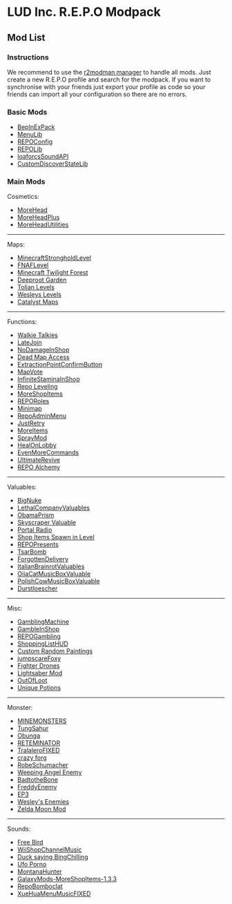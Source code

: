 # LUD Inc. R.E.P.O Modpack

## Mod List

### Instructions

We recommend to use the [r2modman manager](https://r2modman.com/) to handle all mods. Just create a new R.E.P.O profile and search for the modpack. 
If you want to synchronise with your friends just export your profile as code so your friends can import all your configuration so there are no errors.

### Basic Mods
- [BepInExPack](https://thunderstore.io/c/repo/p/BepInEx/BepInExPack/)
- [MenuLib](https://thunderstore.io/c/repo/p/nickklmao/MenuLib/)
- [REPOConfig](https://thunderstore.io/c/repo/p/nickklmao/REPOConfig/)
- [REPOLib](https://thunderstore.io/c/repo/p/Zehs/REPOLib/)
- [loaforcsSoundAPI](https://thunderstore.io/c/repo/p/loaforc/loaforcsSoundAPI/)
- [CustomDiscoverStateLib](https://thunderstore.io/c/repo/p/Kistras/CustomDiscoverStateLib/)

### Main Mods

Cosmetics:

- [MoreHead](https://thunderstore.io/c/repo/p/YMC_MHZ/MoreHead/)
- [MoreHeadPlus](https://thunderstore.io/c/repo/p/RESET/MoreHeadPlus/)
- [MoreHeadUtilities](https://thunderstore.io/c/repo/p/Maygik/MoreHeadUtilities/)
  
---

Maps:

- [MinecraftStrongholdLevel](https://thunderstore.io/c/repo/p/AriIcedT/MinecraftStrongholdLevel/)
- [FNAFLevel](https://thunderstore.io/c/repo/p/OrtonLongGaming/FNAFLevel/)
- [Minecraft Twilight Forest](https://thunderstore.io/c/repo/p/Custard_Crew/Minecraft_Twilight_Forest/)
- [Deeproot Garden](https://thunderstore.io/c/repo/p/Beaniebe/Deeproot_Garden/)
- [Tolian Levels](https://thunderstore.io/c/repo/p/Tolian/Tolian_Levels/)
- [Wesleys Levels](https://thunderstore.io/c/repo/p/Magic_Wesley/Wesleys_Levels/)
- [Catalyst Maps](https://thunderstore.io/c/repo/p/StarbornWolf/Catalyst_Maps/)

---

Functions:

- [Walkie Talkies](https://thunderstore.io/c/repo/p/surfknasen/Walkie_Talkies/)
- [LateJoin](https://thunderstore.io/c/repo/p/Rebateman/LateJoin/)
- [NoDamageInShop](https://thunderstore.io/c/repo/p/Snowlance/NoDamageInShop/)
- [Dead Map Access](https://thunderstore.io/c/repo/p/SaturnKai/Dead_Map_Access/)
- [ExtractionPointConfirmButton](https://thunderstore.io/c/repo/p/Zehs/ExtractionPointConfirmButton/)
- [MapVote](https://thunderstore.io/c/repo/p/Patrick/MapVote/)
- [InfiniteStaminaInShop](https://thunderstore.io/c/repo/p/FluxTeam/InfiniteStaminaInShop/)
- [Repo Leveling](https://thunderstore.io/c/repo/p/Einhornyordle/Repo_Leveling/)
- [MoreShopItems](https://thunderstore.io/c/repo/p/GalaxyMods/MoreShopItems/)
- [REPORoles](https://thunderstore.io/c/repo/p/BobisMods/REPORoles/)
- [Minimap](https://thunderstore.io/c/repo/p/dig/Minimap/)
- [RepoAdminMenu](https://thunderstore.io/c/repo/p/proferabg/RepoAdminMenu/)
- [JustRetry](https://thunderstore.io/c/repo/p/nickklmao/JustRetry/)
- [MoreItems](https://thunderstore.io/c/repo/p/tupperware/MoreItems/)
- [SprayMod](https://thunderstore.io/c/repo/p/IvitoDev/SprayMod/)
- [HealOnLobby](https://thunderstore.io/c/repo/p/DimaBroZY/HealOnLobby/)
- [EvenMoreCommands](https://thunderstore.io/c/repo/p/KekW/EvenMoreCommands/)
- [UltimateRevive](https://thunderstore.io/c/repo/p/Godji/UltimateRevive/)
- [REPO Alchemy](https://thunderstore.io/c/repo/p/Lunoid/REPO_Alchemy/)

---

Valuables:

- [BigNuke](https://thunderstore.io/c/repo/p/TitanVortex/BigNuke/)
- [LethalCompanyValuables](https://thunderstore.io/c/repo/p/Zehs/LethalCompanyValuables/)
- [ObamaPrism](https://thunderstore.io/c/repo/p/TheMedic/ObamaPrism/)
- [Skyscraper Valuable](https://thunderstore.io/c/repo/p/Lunar/Skyscraper_Valuable/)
- [Portal Radio](https://thunderstore.io/c/repo/p/TheSakuraFox/Portal_Radio/)
- [Shop Items Spawn in Level](https://thunderstore.io/c/repo/p/itsUndefined/Shop_Items_Spawn_in_Level/)
- [REPOPresents](https://thunderstore.io/c/repo/p/dig/REPOPresents/)
- [TsarBomb](https://thunderstore.io/c/repo/p/PxntxrezStudio/TsarBomb/)
- [ForgottenDelivery](https://thunderstore.io/c/repo/p/eXish/ForgottenDelivery/)
- [ItalianBrainrotValuables](https://thunderstore.io/c/repo/p/GofioLabs/ItalianBrainrotValuables/)
- [OiiaCatMusicBoxValuable](https://thunderstore.io/c/repo/p/NEVAR/OiiaCatMusicBoxValuable/)
- [PolishCowMusicBoxValuable](https://thunderstore.io/c/repo/p/NEVAR/PolishCowMusicBoxValuable/)
- [Durstloescher](https://thunderstore.io/c/repo/p/ErrorJan/Durstloescher/)

---

Misc:

- [GamblingMachine](https://thunderstore.io/c/repo/p/Lluciocc/GamblingMachine/)
- [GambleInShop](https://thunderstore.io/c/repo/p/khalliv/GambleInShop/)
- [REPOGambling](https://thunderstore.io/c/repo/p/DirtyGames/REPOGambling/)
- [ShoppingListHUD](https://thunderstore.io/c/repo/p/khalliv/ShoppingListHUD/)
- [Custom Random Paintings](https://thunderstore.io/c/repo/p/ZVT/Custom_Random_Paintings/)
- [jumpscareFoxy](https://thunderstore.io/c/repo/p/olivr/jumpscareFoxy/)
- [Fighter Drones](https://thunderstore.io/c/repo/p/Ernedev/Fighter_Drones/)
- [Lightsaber Mod](https://thunderstore.io/c/repo/p/KT57/Lightsaber_Mod/)
- [OutOfLoot](https://thunderstore.io/c/repo/p/starktron/OutOfLoot/)
- [Unique Potions](https://thunderstore.io/c/repo/p/Yuckers/Unique_Potions/)

---

Monster:

- [MINEMONSTERS](https://thunderstore.io/c/repo/p/GarStudios/MINEMONSTERS/)
- [TungSahur](https://thunderstore.io/c/repo/p/Gearmaster/TungSahur/)
- [Obunga](https://thunderstore.io/c/repo/p/TitanVortex/Obunga/)
- [RETEMINATOR](https://thunderstore.io/c/repo/p/SNEUS_STUDIO/RETEMINATOR/)
- [TralaleroFIXED](https://thunderstore.io/c/repo/p/Brainrotanimals1/TralaleroFIXED/)
- [crazy forg](https://thunderstore.io/c/repo/p/kiwiiii/crazy_forg/)
- [RobeSchumacher](https://thunderstore.io/c/repo/p/Albinaurics/RobeSchumacher/)
- [Weeping Angel Enemy](https://thunderstore.io/c/repo/p/JoshA/Weeping_Angel_Enemy/)
- [BadtotheBone](https://thunderstore.io/c/repo/p/LanguidRat/BadtotheBone/)
- [FreddyEnemy](https://thunderstore.io/c/repo/p/OrtonLongGaming/FreddyEnemy/)
- [EP3](https://thunderstore.io/c/repo/p/Jhook/EP3/)
- [Wesley's Enemies](https://thunderstore.io/c/repo/p/Magic_Wesley/Wesleys_Enemies/)
- [Zelda Moon Mod](https://thunderstore.io/c/repo/p/WaitWhat/Zelda_Moon_Mod/)

---

Sounds:

- [Free Bird](https://thunderstore.io/c/repo/p/Muz_tea/Free_Bird/)
- [WiiShopChannelMusic](https://thunderstore.io/c/repo/p/FluxTeam/WiiShopChannelMusic/)
- [Duck saying BingChilling](https://thunderstore.io/c/repo/p/NEVAR/Duck_saying_BingChilling/)
- [Ufo Porno](https://thunderstore.io/c/repo/p/polska_autoskola/Ufo_Porno/)
- [MontanaHunter](https://thunderstore.io/c/repo/p/LucydDemon/MontanaHunter/)
- [GalaxyMods-MoreShopItems-1.3.3](https://thunderstore.io/c/repo/p/eth9n/Mimic/)
- [RepoBomboclat](https://thunderstore.io/c/repo/p/CapybaraEstTravy/RepoBomboclat/)
- [XueHuaMenuMusicFIXED](https://thunderstore.io/c/repo/p/NEVAR/XueHuaMenuMusicFIXED/)